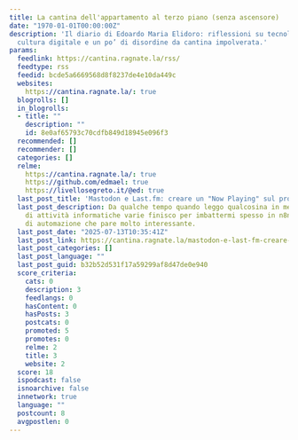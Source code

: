 ```yaml
---
title: La cantina dell'appartamento al terzo piano (senza ascensore)
date: "1970-01-01T00:00:00Z"
description: 'Il diario di Edoardo Maria Elidoro: riflessioni su tecnologia, vita,
  cultura digitale e un po’ di disordine da cantina impolverata.'
params:
  feedlink: https://cantina.ragnate.la/rss/
  feedtype: rss
  feedid: bcde5a6669568d8f8237de4e10da449c
  websites:
    https://cantina.ragnate.la/: true
  blogrolls: []
  in_blogrolls:
  - title: ""
    description: ""
    id: 8e0af65793c70cdfb849d18945e096f3
  recommended: []
  recommender: []
  categories: []
  relme:
    https://cantina.ragnate.la/: true
    https://github.com/edmael: true
    https://livellosegreto.it/@ed: true
  last_post_title: 'Mastodon e Last.fm: creare un "Now Playing" sul proprio profilo'
  last_post_description: Da qualche tempo quando leggo qualcosina in merito all'automazione
    di attività informatiche varie finisco per imbattermi spesso in n8n, un software
    di automazione che pare molto interessante.
  last_post_date: "2025-07-13T10:35:41Z"
  last_post_link: https://cantina.ragnate.la/mastodon-e-last-fm-creare-un-now-playing-sul-proprio-profilo/
  last_post_categories: []
  last_post_language: ""
  last_post_guid: b32b52d531f17a59299af8d47de0e940
  score_criteria:
    cats: 0
    description: 3
    feedlangs: 0
    hasContent: 0
    hasPosts: 3
    postcats: 0
    promoted: 5
    promotes: 0
    relme: 2
    title: 3
    website: 2
  score: 18
  ispodcast: false
  isnoarchive: false
  innetwork: true
  language: ""
  postcount: 8
  avgpostlen: 0
---
```

